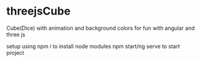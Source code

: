 # threejsCube
Cube(Dice) with animation and background colors for fun with angular and three js

setup using npm i to install node modules
npm start/ng serve to start project
